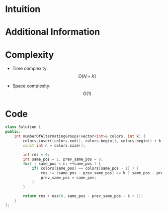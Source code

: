 # Intuition

# Additional Information

# Complexity
- Time complexity: $$O(N+K)$$
<!-- Add your time complexity here, e.g. $$O(n)$$ -->

- Space complexity: $$O(1)$$
<!-- Add your space complexity here, e.g. $$O(n)$$ -->

# Code
```cpp
class Solution {
public:
    int numberOfAlternatingGroups(vector<int>& colors, int k) {
        colors.insert(colors.end(), colors.begin(), colors.begin() + k - 1);
        const int n = colors.size();

        int res = 0;
        int same_pos = 1, prev_same_pos = 0;
        for( ; same_pos < n; ++same_pos ) {
            if( colors[same_pos] == colors[same_pos - 1] ) {
                res += (same_pos - prev_same_pos) >= k ? same_pos - prev_same_pos - k + 1 : 0;
                prev_same_pos = same_pos;
            }
        }

        return res + max(0, same_pos - prev_same_pos - k + 1);
    }
};
```
